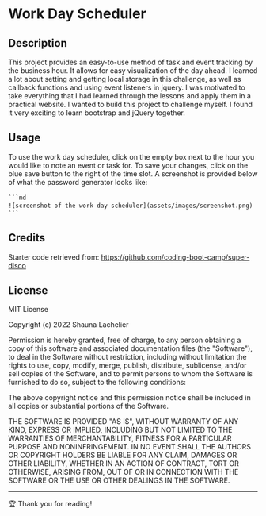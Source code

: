 # Work Day Scheduler

## Description

This project provides an easy-to-use method of task and event tracking by the business hour. It allows for easy visualization of the day ahead. I learned a lot about setting and getting local storage in this challenge, as well as callback functions and using event listeners in jquery. I was motivated to take everything that I had learned through the lessons and apply them in a practical website. I wanted to build this project to challenge myself. I found it very exciting to learn bootstrap and jQuery together.

## Usage

To use the work day scheduler, click on the empty box next to the hour you would like to note an event or task for. To save your changes, click on the blue save button to the right of the time slot. A screenshot is provided below of what the password generator looks like:

    ```md
    ![screenshot of the work day scheduler](assets/images/screenshot.png)
    ```

## Credits

Starter code retrieved from: https://github.com/coding-boot-camp/super-disco

## License

MIT License

Copyright (c) 2022 Shauna Lachelier

Permission is hereby granted, free of charge, to any person obtaining a copy
of this software and associated documentation files (the "Software"), to deal
in the Software without restriction, including without limitation the rights
to use, copy, modify, merge, publish, distribute, sublicense, and/or sell
copies of the Software, and to permit persons to whom the Software is
furnished to do so, subject to the following conditions:

The above copyright notice and this permission notice shall be included in all
copies or substantial portions of the Software.

THE SOFTWARE IS PROVIDED "AS IS", WITHOUT WARRANTY OF ANY KIND, EXPRESS OR
IMPLIED, INCLUDING BUT NOT LIMITED TO THE WARRANTIES OF MERCHANTABILITY,
FITNESS FOR A PARTICULAR PURPOSE AND NONINFRINGEMENT. IN NO EVENT SHALL THE
AUTHORS OR COPYRIGHT HOLDERS BE LIABLE FOR ANY CLAIM, DAMAGES OR OTHER
LIABILITY, WHETHER IN AN ACTION OF CONTRACT, TORT OR OTHERWISE, ARISING FROM,
OUT OF OR IN CONNECTION WITH THE SOFTWARE OR THE USE OR OTHER DEALINGS IN THE
SOFTWARE.

---

🏆 Thank you for reading!

